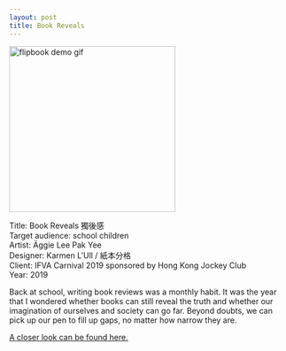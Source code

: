 ```yaml
---
layout: post
title: Book Reveals
---
```


<img src="./assets/images/reveals/reveals002.gif" alt="flipbook demo gif" width="300px"/>

Title: Book Reveals 獨後感  
Target audience: school children  
Artist: Äggie Lee Pak Yee  
Designer: Karmen L’Ull / 紙本分格  
Client: IFVA Carnival 2019 sponsored by Hong Kong Jockey Club  
Year: 2019

Back at school, writing book reviews was a monthly habit. It was the year that I wondered whether books can still reveal the truth and whether our imagination of ourselves and society can go far. Beyond doubts, we can pick up our pen to fill up gaps, no matter how narrow they are.

[A closer look can be found here.](https://www.behance.net/gallery/94661103/-BOOK-REVEALS-by-Aggie-Pak-Yee-Lee)